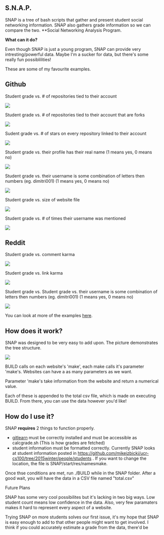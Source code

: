 S.N.A.P.
---
SNAP is a tree of bash scripts that gather and present student social networking information. SNAP also gathers grade information so we can compare the two. **Social Networking Analysis Program.

**What can it do?**

Even though SNAP is just a young program, SNAP can provide very intresting/powerful data. Maybe I'm a sucker for data, but there's some really fun possiblilities!

These are some of my favourite examples. 

Github
---

Student grade vs.  # of repositories tied to their account


![](http://i.imgur.com/nKQfLdr.png)


Student grade vs. # of repositories tied to their account that are forks


![](http://i.imgur.com/uNcCegK.png)


Sudent grade vs. # of stars on every repository linked to their account


![](http://i.imgur.com/0evv6QA.png)


Student grade vs. their profile has their real name (1 means yes, 0 means no)


![](http://i.imgur.com/lmxokVZ.png)


Student grade vs. their username is some combination of letters then numbers (eg. dimitri001) (1 means yes, 0 means no)


![](http://i.imgur.com/nd2F3R4.png)


Student grade vs. size of website file 


![](http://i.imgur.com/rj09s7z.png)

Student grade vs. # of times their username was mentioned


![](http://i.imgur.com/MOZ3AkO.png)

Reddit
---
Student grade vs. comment karma


![](http://i.imgur.com/S1gv6T1.png)

Student grade vs. link karma


![](http://i.imgur.com/h3IbAm1.png)

Student grade vs. Student grade vs. their username is some combination of letters then numbers (eg. dimitri001) (1 means yes, 0 means no)


![](http://i.imgur.com/1aKnNTw.png)


You can look at more of the examples [here](http://imgur.com/a/KOzDP#0). 

How does it work? 
---
SNAP was designed to be very easy to add upon. The picture demonstrates the tree structure.

![](http://i.imgur.com/wmvG0Ua.jpg)

BUILD calls on each website's 'make', each make calls it's parameter 'make's. Websites can have a as many parameters as we want. 

Parameter 'make's take information from the website and return a numerical value. 

Each of these is appended to the total csv file, which is made on executing BUILD. From there, you can use the data however you'd like!

How do I use it?
--
SNAP **requires** 2 things to function properly. 

* [gitlearn](https://github.com/mikeizbicki/gitlearn) must be correctly installed and must be accessible as calcgrade.sh (This is how grades are fetched)
* student information must be formatted correctly. Currently SNAP looks at student information posted in https://github.com/mikeizbicki/ucr-cs100/tree/2015winter/people/students .
If you want to change the location, the file is SNAP/start/res/namesmake.

Once thse conditions are met, run ./BUILD while in the SNAP folder. After a good wait, you will have the data in a CSV file named "total.csv"

Future Plans

SNAP has some very cool possibilites but it's lacking in two big ways. Low student count means low confidence in the data. Also, very few paramaters makes it hard to represent every aspect of a website.

Trying SNAP on more students solves our first issue, it's my hope that SNAP is easy enough to add to that other people might want to get involved. I think if you could accurately estimate a grade from the data, there'd be  
